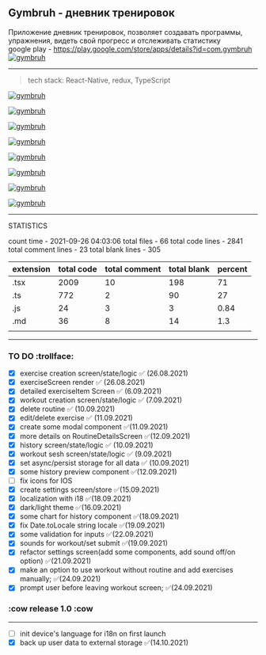 ## Gymbruh - дневник тренировок

Приложение дневник тренировок, позволяет создавать программы, упражнения, видеть свой прогресс и отслеживать статистику\
google play - https://play.google.com/store/apps/details?id=com.gymbruh
[![gymbruh](https://i.yapx.ru/OVV0wm.jpg "google play")](https://i.yapx.ru/OVV0wm.jpg)
***

>tech stack:
React-Native, redux, TypeScript

[![gymbruh](https://i.yapx.ru/OTGSWl.jpg "home screen")](https://i.yapx.ru/OTGSW.jpg)

[![gymbruh](https://i.yapx.ru/OjuDDl.png "settings screen")](https://i.yapx.ru/OjuDDl.png)

[![gymbruh](https://i.yapx.ru/OTGSUl.jpg "create routine screen")](https://i.yapx.ru/OTGSUl.jpg)

[![gymbruh](https://i.yapx.ru/OTGSVl.jpg "workout screen")](https://i.yapx.ru/OTGSVl.jpg)

[![gymbruh](https://i.yapx.ru/OTGSYl.jpg "history screen")](https://i.yapx.ru/OTGSYl.jpg)

[![gymbruh](https://i.yapx.ru/OTGSZl.jpg "history screen2")](https://i.yapx.ru/OTGSZl.jpg)

[![gymbruh](https://i.yapx.ru/OTGScl.jpg "exercise detailed screen")](https://i.yapx.ru/OTGScl.jpg)

[![gymbruh](https://i.yapx.ru/OTGSal.jpg "routine detailed screen")](https://i.yapx.ru/OTGSal.jpg)

***

STATISTICS

count time - 2021-09-26 04:03:06
total files - 66
total code lines - 2841
total comment lines - 23
total blank lines - 305

|extension | total code | total comment | total blank | percent|
|----|----|----|----|----|
|.tsx | 2009 | 10 | 198 | 71|
|.ts | 772 | 2 | 90 | 27|
|.js | 24 | 3 | 3 | 0.84|
|.md | 36 | 8 | 14 | 1.3|
|||||

***

### TO DO :trollface:

- [x] exercise creation screen/state/logic ✅ (26.08.2021)
- [x] exerciseScreen render ✅ (26.08.2021)
- [x] detailed exerciseItem Screen ✅ (6.09.2021)
- [x] workout  creation screen/state/logic ✅ (7.09.2021)
- [x] delete routine ✅ (10.09.2021)
- [x] edit/delete exercise  ✅ (11.09.2021)
- [x] create some modal component  ✅(11.09.2021)
- [x] more details on RoutineDetailsScreen ✅(12.09.2021)
- [x] history screen/state/logic ✅ (10.09.2021)
- [x] workout sesh screen/state/logic ✅ (9.09.2021)
- [x] set async/persist  storage for all data ✅ (10.09.2021)
- [x] some history preview component ✅(12.09.2021)
- [ ] fix icons for IOS
- [x] create settings screen/store   ✅(15.09.2021)
- [x] localization with i18   ✅(18.09.2021)
- [x] dark/light theme  ✅(16.09.2021)
- [x] some chart for history component   ✅(18.09.2021)
- [x] fix Date.toLocale string locale  ✅(19.09.2021)
- [x] some validation for inputs  ✅(22.09.2021)
- [x] sounds for workout/set submit ✅(19.09.2021)
- [x] refactor settings screen(add some components, add sound off/on option) ✅(21.09.2021)
- [x] make an option to use workout without routine and add exercises manually;  ✅(24.09.2021)
- [x] prompt user before leaving workout screen; ✅(24.09.2021)

 ### :cow release 1.0 :cow
___

- [ ] init device's language for i18n on first launch
- [x] back up user data to external storage ✅(14.10.2021)
